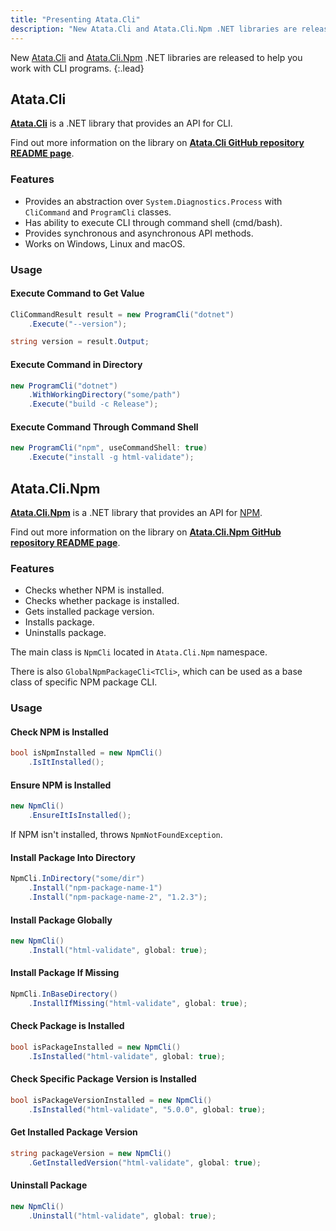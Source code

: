 ```yaml
---
title: "Presenting Atata.Cli"
description: "New Atata.Cli and Atata.Cli.Npm .NET libraries are released to help you work with CLI programs."
---
```


New [Atata.Cli](https://www.nuget.org/packages/Atata.Cli/) and
[Atata.Cli.Npm](https://www.nuget.org/packages/Atata.Cli.Npm/)
.NET libraries are released to help you work with CLI programs.
{:.lead}

<!--more-->

## Atata.Cli

[**Atata.Cli**](https://www.nuget.org/packages/Atata.Cli/) is a .NET library that provides an API for CLI.

Find out more information on the library on [**Atata.Cli GitHub repository README page**](https://github.com/atata-framework/atata-cli).

### Features

- Provides an abstraction over `System.Diagnostics.Process` with `CliCommand` and `ProgramCli` classes.
- Has ability to execute CLI through command shell (cmd/bash).
- Provides synchronous and asynchronous API methods.
- Works on Windows, Linux and macOS.

### Usage

#### Execute Command to Get Value

```cs
CliCommandResult result = new ProgramCli("dotnet")
    .Execute("--version");

string version = result.Output;
```

#### Execute Command in Directory

```cs
new ProgramCli("dotnet")
    .WithWorkingDirectory("some/path")
    .Execute("build -c Release");
```

#### Execute Command Through Command Shell

```cs
new ProgramCli("npm", useCommandShell: true)
    .Execute("install -g html-validate");
```

## Atata.Cli.Npm

[**Atata.Cli.Npm**](https://www.nuget.org/packages/Atata.Cli.Npm/) is a .NET library that provides an API for [NPM](https://www.npmjs.com/).

Find out more information on the library on [**Atata.Cli.Npm GitHub repository README page**](https://github.com/atata-framework/atata-cli-npm).

### Features

- Checks whether NPM is installed.
- Checks whether package is installed.
- Gets installed package version.
- Installs package.
- Uninstalls package.

The main class is `NpmCli` located in `Atata.Cli.Npm` namespace.

There is also `GlobalNpmPackageCli<TCli>`, which can be used as a base class of specific NPM package CLI.

### Usage

#### Check NPM is Installed

```cs
bool isNpmInstalled = new NpmCli()
    .IsItInstalled();
```

#### Ensure NPM is Installed

```cs
new NpmCli()
    .EnsureItIsInstalled();
```

If NPM isn't installed, throws `NpmNotFoundException`.

#### Install Package Into Directory

```cs
NpmCli.InDirectory("some/dir")
    .Install("npm-package-name-1")
    .Install("npm-package-name-2", "1.2.3");
```

#### Install Package Globally

```cs
new NpmCli()
    .Install("html-validate", global: true);
```

#### Install Package If Missing

```cs
NpmCli.InBaseDirectory()
    .InstallIfMissing("html-validate", global: true);
```

#### Check Package is Installed

```cs
bool isPackageInstalled = new NpmCli()
    .IsInstalled("html-validate", global: true);
```

#### Check Specific Package Version is Installed

```cs
bool isPackageVersionInstalled = new NpmCli()
    .IsInstalled("html-validate", "5.0.0", global: true);
```

#### Get Installed Package Version

```cs
string packageVersion = new NpmCli()
    .GetInstalledVersion("html-validate", global: true);
```

#### Uninstall Package

```cs
new NpmCli()
    .Uninstall("html-validate", global: true);
```